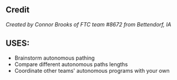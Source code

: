 ## Credit
*Created by Connor Brooks of FTC team #8672 from Bettendorf, IA*

## USES:
- Brainstorm autonomous pathing
- Compare different autonomous paths lengths
- Coordinate other teams' autonomous programs with your own


  




